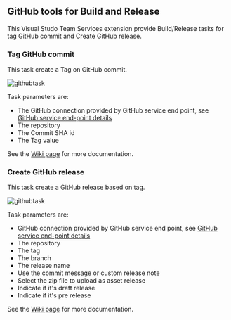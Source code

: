 ## GitHub tools for Build and Release ##

This Visual Studo Team Services extension provide Build/Release tasks for tag GitHub commit and Create GitHub release.

### Tag GitHub commit ###

This task create a Tag on GitHub commit.

![githubtask](https://github.com/mikaelkrief/GitHub-Tools-vsts-extensions/blob/master/GitHubTasks/static/images/Screen1.png)

Task parameters are:
 - The GitHub connection provided by GitHub service end point, see [GitHub service end-point details](https://github.com/mikaelkrief/GitHub-Tools-vsts-extensions/wiki/GitHub-Service-End-point)
 - The repository
 - The Commit SHA id
 - The Tag value
 

See the [Wiki page](https://github.com/mikaelkrief/GitHub-Tools-vsts-extensions/wiki/Tag-GitHub-commit) for more documentation.

### Create GitHub release ###

This task create a GitHub release based on tag.

![githubtask](https://github.com/mikaelkrief/GitHub-Tools-vsts-extensions/blob/master/GitHubTasks/static/images/Screen2.png)

Task parameters are:
 - GitHub connection provided by GitHub service end point, see [GitHub service end-point details](https://github.com/mikaelkrief/GitHub-Tools-vsts-extensions/wiki/GitHub-Service-End-point)
 - The repository
 - The tag
 - The branch
 - The release name
 - Use the commit message or custom release note
 - Select the zip file to upload as asset release
 - Indicate if it's draft release
 - Indicate if it's pre release
 

See the [Wiki page](https://github.com/mikaelkrief/GitHub-Tools-vsts-extensions/wiki/Create-GitHub-release) for more documentation.

